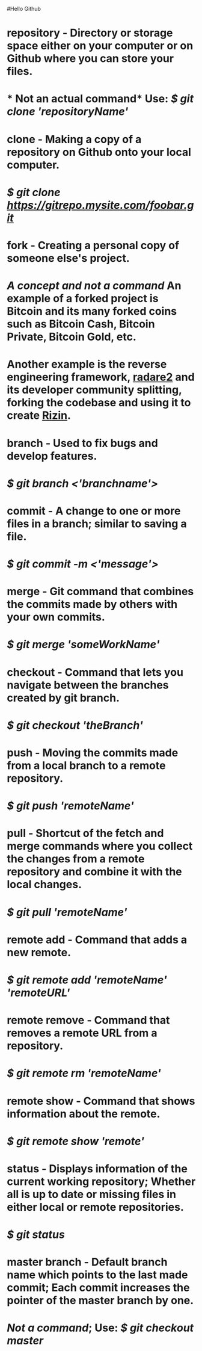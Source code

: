 #Hello Github

# repository - Directory or storage space either on your computer or on Github where you can store your files.
# * Not an actual command* __Use:__ *$ git clone 'repositoryName'*

# clone - Making a copy of a repository on Github onto your local computer.
# *$ git clone https://gitrepo.mysite.com/foobar.git*

# fork - Creating a personal copy of someone else's project.
# *A concept and not a command* An example of a forked project is Bitcoin and its many forked coins such as Bitcoin Cash, Bitcoin Private, Bitcoin Gold, etc.
# Another example is the reverse engineering framework, [radare2](https://github.com/radareorg) and its  developer community splitting, <br>forking the codebase and using it to create [Rizin](https://github.com/rizinorg).

# branch - Used to fix bugs and develop features.
# *$ git branch <'branchname'>*

# commit - A change to one or more files in a branch; similar to saving a file.
# *$ git commit -m <'message'>*

# merge - Git command that combines the commits made by others with your own commits.
# *$ git merge 'someWorkName'*

# checkout - Command that lets you navigate between the branches created by git branch.
# *$ git checkout 'theBranch'*

# push - Moving the commits made from a local branch to a remote repository.
# *$ git push 'remoteName'*

# pull - Shortcut of the fetch and merge commands where you collect the changes from a remote repository and combine it with the local changes.
# *$ git pull 'remoteName'*

# remote add - Command that adds a new remote.
# *$ git remote add 'remoteName' 'remoteURL'*

# remote remove - Command that removes a remote URL from a repository.
# *$ git remote rm 'remoteName'*

# remote show - Command that shows information about the remote.
# *$ git remote show 'remote'* 

# status - Displays information of the current working repository; Whether all is up to date or missing files in either local or remote repositories.
# *$ git status*

# master branch - Default branch name which points to the last made commit; Each commit increases the pointer of the master branch by one.
# *Not a command*; __Use:__ *$ git checkout master* 
